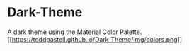 # Dark-Theme
A dark theme using the Material Color Palette. 
[[https://toddpastell.github.io/Dark-Theme/img/colors.png]]

